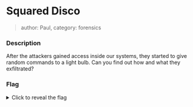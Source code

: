 # Squared Disco
> author: Paul, category: forensics
### Description
After the attackers gained access inside our systems, they started to give random commands to a light bulb. Can you find out how and what they exfiltrated?
### Flag
<details>
  <summary>Click to reveal the flag</summary>
HCAMP{RGB_FTW_LOL}
</details>
